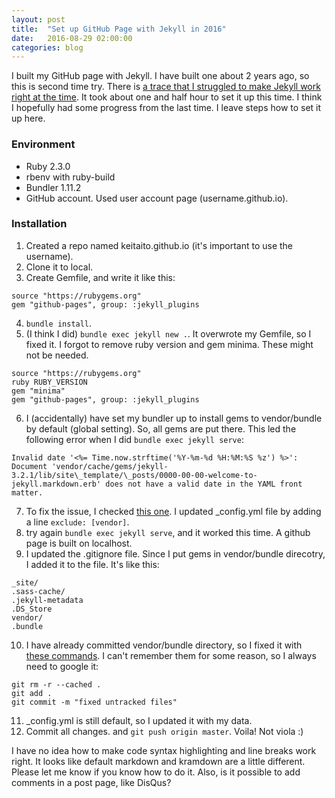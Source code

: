 ```yaml
---
layout: post
title:  "Set up GitHub Page with Jekyll in 2016"
date:   2016-08-29 02:00:00
categories: blog
---
```


I built my GitHub page with Jekyll. I have built one about 2 years ago, so this is second time try. There is [a trace that I struggled to make Jekyll work right at the time](http://stackoverflow.com/questions/22244690/cannot-run-jekyll-new-command). It took about one and half hour to set it up this time. I think I hopefully had some progress from the last time. I leave steps how to set it up here.

### Environment
- Ruby 2.3.0
- rbenv with ruby-build
- Bundler 1.11.2
- GitHub account. Used user account page (username.github.io).

### Installation
1. Created a repo named keitaito.github.io (it's important to use the username).
2. Clone it to local.
3. Create Gemfile, and write it like this:
```
source "https://rubygems.org"
gem "github-pages", group: :jekyll_plugins
```
4. `bundle install`.
5. (I think I did) `bundle exec jekyll new .`. It overwrote my Gemfile, so I fixed it. I forgot to remove ruby version and gem minima. These might not be needed.<br>
```
source "https://rubygems.org"
ruby RUBY_VERSION
gem "minima"
gem "github-pages", group: :jekyll_plugins
```
6. I (accidentally) have set my bundler up to install gems to vendor/bundle by default (global setting). So, all gems are put there. This led the following error when I did `bundle exec jekyll serve`:
```
Invalid date '<%= Time.now.strftime('%Y-%m-%d %H:%M:%S %z') %>': Document 'vendor/cache/gems/jekyll-3.2.1/lib/site\_template/\_posts/0000-00-00-welcome-to-jekyll.markdown.erb' does not have a valid date in the YAML front matter.
```
7. To fix the issue, I checked [this one](https://github.com/jekyll/jekyll/issues/2938). I updated \_config.yml file by adding a line `exclude: [vendor]`.
8. try again `bundle exec jekyll serve`, and it worked this time. A github page is built on localhost.
9. I updated the .gitignore file. Since I put gems in vendor/bundle direcotry, I added it to the file. It's like this:
```
_site/
.sass-cache/
.jekyll-metadata
.DS_Store
vendor/
.bundle
```
10. I have already committed vendor/bundle directory, so I fixed it with [these commands](http://stackoverflow.com/questions/11451535/gitignore-not-working). I can't remember them for some reason, so I always need to google it:
```
git rm -r --cached .
git add .
git commit -m "fixed untracked files"
```
11. \_config.yml is still default, so I updated it with my data.
12. Commit all changes. and `git push origin master`. Voila! Not viola :)

I have no idea how to make code syntax highlighting and line breaks work right. It looks like default markdown and kramdown are a little different. Please let me know if you know how to do it. Also, is it possible to add comments in a post page, like DisQus?

